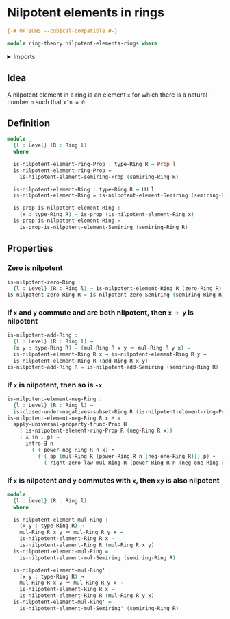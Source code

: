 # Nilpotent elements in rings

```agda
{-# OPTIONS --cubical-compatible #-}

module ring-theory.nilpotent-elements-rings where
```

<details><summary>Imports</summary>

```agda
open import foundation.action-on-identifications-functions
open import foundation.dependent-pair-types
open import foundation.existential-quantification
open import foundation.identity-types
open import foundation.propositional-truncations
open import foundation.propositions
open import foundation.universe-levels

open import ring-theory.nilpotent-elements-semirings
open import ring-theory.powers-of-elements-rings
open import ring-theory.rings
open import ring-theory.subsets-rings
```

</details>

## Idea

A nilpotent element in a ring is an element `x` for which there is a natural
number `n` such that `x^n = 0`.

## Definition

```agda
module _
  {l : Level} (R : Ring l)
  where

  is-nilpotent-element-ring-Prop : type-Ring R → Prop l
  is-nilpotent-element-ring-Prop =
    is-nilpotent-element-semiring-Prop (semiring-Ring R)

  is-nilpotent-element-Ring : type-Ring R → UU l
  is-nilpotent-element-Ring = is-nilpotent-element-Semiring (semiring-Ring R)

  is-prop-is-nilpotent-element-Ring :
    (x : type-Ring R) → is-prop (is-nilpotent-element-Ring x)
  is-prop-is-nilpotent-element-Ring =
    is-prop-is-nilpotent-element-Semiring (semiring-Ring R)
```

## Properties

### Zero is nilpotent

```agda
is-nilpotent-zero-Ring :
  {l : Level} (R : Ring l) → is-nilpotent-element-Ring R (zero-Ring R)
is-nilpotent-zero-Ring R = is-nilpotent-zero-Semiring (semiring-Ring R)
```

### If `x` and `y` commute and are both nilpotent, then `x + y` is nilpotent

```agda
is-nilpotent-add-Ring :
  {l : Level} (R : Ring l) →
  (x y : type-Ring R) → (mul-Ring R x y ＝ mul-Ring R y x) →
  is-nilpotent-element-Ring R x → is-nilpotent-element-Ring R y →
  is-nilpotent-element-Ring R (add-Ring R x y)
is-nilpotent-add-Ring R = is-nilpotent-add-Semiring (semiring-Ring R)
```

### If `x` is nilpotent, then so is `-x`

```agda
is-nilpotent-element-neg-Ring :
  {l : Level} (R : Ring l) →
  is-closed-under-negatives-subset-Ring R (is-nilpotent-element-ring-Prop R)
is-nilpotent-element-neg-Ring R x H =
  apply-universal-property-trunc-Prop H
    ( is-nilpotent-element-ring-Prop R (neg-Ring R x))
    ( λ (n , p) →
      intro-∃ n
        ( ( power-neg-Ring R n x) ∙
          ( ( ap (mul-Ring R (power-Ring R n (neg-one-Ring R))) p) ∙
            ( right-zero-law-mul-Ring R (power-Ring R n (neg-one-Ring R))))))
```

### If `x` is nilpotent and `y` commutes with `x`, then `xy` is also nilpotent

```agda
module _
  {l : Level} (R : Ring l)
  where

  is-nilpotent-element-mul-Ring :
    (x y : type-Ring R) →
    mul-Ring R x y ＝ mul-Ring R y x →
    is-nilpotent-element-Ring R x →
    is-nilpotent-element-Ring R (mul-Ring R x y)
  is-nilpotent-element-mul-Ring =
    is-nilpotent-element-mul-Semiring (semiring-Ring R)

  is-nilpotent-element-mul-Ring' :
    (x y : type-Ring R) →
    mul-Ring R x y ＝ mul-Ring R y x →
    is-nilpotent-element-Ring R x →
    is-nilpotent-element-Ring R (mul-Ring R y x)
  is-nilpotent-element-mul-Ring' =
    is-nilpotent-element-mul-Semiring' (semiring-Ring R)
```
